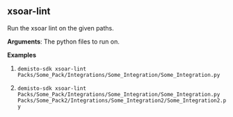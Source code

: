 ## xsoar-lint
Run the xsoar lint on the given paths.

**Arguments**:
The python files to run on.

**Examples**
1. `demisto-sdk xsoar-lint Packs/Some_Pack/Integrations/Some_Integration/Some_Integration.py`

2. `demisto-sdk xsoar-lint Packs/Some_Pack/Integrations/Some_Integration/Some_Integration.py Packs/Some_Pack2/Integrations/Some_Integration2/Some_Integration2.py`
